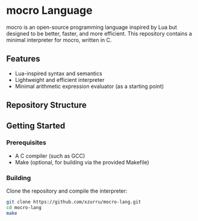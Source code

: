 # mocro Language

mocro is an open-source programming language inspired by Lua but designed to be better, faster, and more efficient. This repository contains a minimal interpreter for mocro, written in C.

## Features

- Lua-inspired syntax and semantics
- Lightweight and efficient interpreter
- Minimal arithmetic expression evaluator (as a starting point)

## Repository Structure


## Getting Started

### Prerequisites

- A C compiler (such as GCC)
- Make (optional, for building via the provided Makefile)

### Building

Clone the repository and compile the interpreter:

```bash
git clone https://github.com/xzurru/mocro-lang.git
cd mocro-lang
make
